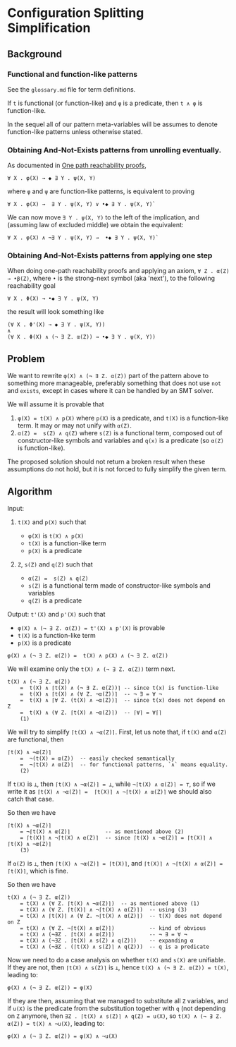 Configuration Splitting Simplification
======================================

Background
----------

### Functional and function-like patterns

See the `glossary.md` file for term definitions.

If `t` is functional (or function-like) and `φ` is a predicate,
then `t ∧ φ` is function-like.

In the sequel all of our pattern meta-variables will be assumes to denote
function-like patterns unless otherwise stated.

### Obtaining And-Not-Exists patterns from unrolling eventually.

As documented in [One path reachability proofs](2018-11-08-One-Path-Reachability-Proofs.md),
```
∀ X . φ(X) → ◆ ∃ Y . ψ(X, Y)
```
where `φ` and `ψ` are function-like patterns, is equivalent to proving
```
∀ X . φ(X) →  ∃ Y . ψ(X, Y) ∨ •◆ ∃ Y . ψ(X, Y)`
```

We can now move `∃ Y . ψ(X, Y)` to the left of the implication,
and (assuming law of excluded middle) we obtain the equivalent:
```
∀ X . φ(X) ∧ ¬∃ Y . ψ(X, Y) →  •◆ ∃ Y . ψ(X, Y)`
```

### Obtaining And-Not-Exists patterns from applying one step

When doing one-path reachability proofs and applying an axiom,
`∀ Z . α(Z) → •β(Z)`, where `•` is the strong-next symbol (aka 'next'),
to the following reachability goal
```
∀ X . Φ(X) → •◆ ∃ Y . ψ(X, Y)
```
the result will look something like
```
(∀ X . Φ'(X) → ◆ ∃ Y . ψ(X, Y))
∧
(∀ X . Φ(X) ∧ (¬ ∃ Z. α(Z)) → •◆ ∃ Y . ψ(X, Y))
```

Problem
-------

We want to rewrite `φ(X) ∧ (¬ ∃ Z. α(Z))` part of the pattern above
to something more manageable, preferably something that does not use `not`
and `exists`, except in cases where it can be handled by an SMT solver.

We will assume it is provable that
1. `φ(X) = t(X) ∧ p(X)` where `p(X)` is a predicate,
   and `t(X)` is a function-like term. It may or may not unify with `α(Z)`.
1. `α(Z) =  s(Z) ∧ q(Z)` where `s(Z)` is a functional term,
   composed out of constructor-like symbols and variables
   and `q(x)` is a predicate (so `α(Z)` is function-like).

The proposed solution should not return a broken result when these assumptions
do not hold, but it is not forced to fully simplify the given term.

Algorithm
---------

Input:

1. `t(X)` and `p(X)` such that

   - `φ(X)` is `t(X) ∧ p(X)`
   - `t(X)` is a function-like term
   - `p(X)` is a predicate

1. `Z`, `s(Z)` and `q(Z)` such that

   - `α(Z) =  s(Z) ∧ q(Z)`
   - `s(Z)` is a functional term made of constructor-like symbols and variables
   - `q(Z)` is a predicate


Output: `t'(X)` and `p'(X)` such that

   - `φ(X) ∧ (¬ ∃ Z. α(Z)) = t'(X) ∧ p'(X)` is provable
   - `t(X)` is a function-like term
   - `p(X)` is a predicate


```
φ(X) ∧ (¬ ∃ Z. α(Z)) =  t(X) ∧ p(X) ∧ (¬ ∃ Z. α(Z))
```
We will examine only the `t(X) ∧ (¬ ∃ Z. α(Z))` term next.
```
t(X) ∧ (¬ ∃ Z. α(Z))
    =  t(X) ∧ ⌈t(X) ∧ (¬ ∃ Z. α(Z))⌉ -- since t(x) is function-like
    =  t(X) ∧ ⌈t(X) ∧ (∀ Z. ¬α(Z))⌉  -- ¬ ∃ = ∀ ¬
    =  t(X) ∧ ⌈∀ Z. (t(X) ∧ ¬α(Z))⌉  -- since t(x) does not depend on Z
    =  t(X) ∧ (∀ Z. ⌈t(X) ∧ ¬α(Z)⌉)  -- ⌈∀⌉ = ∀⌈⌉
    (1)
```

We will try to simplify `⌈t(X) ∧ ¬α(Z)⌉`.
First, let us note that, if `t(X)` and `α(Z)` are functional, then
```
⌈t(X) ∧ ¬α(Z)⌉
    =  ¬(t(X) = α(Z))  -- easily checked semantically
    =  ¬⌈t(X) ∧ α(Z)⌉  -- for functional patterns, `∧` means equality.
    (2)
```

If `t(X)` is `⊥`, then `⌈t(X) ∧ ¬α(Z)⌉ = ⊥`, while `¬⌈t(X) ∧ α(Z)⌉ = ⊤`, so if
we write it as `⌈t(X) ∧ ¬α(Z)⌉ =  ⌈t(X)⌉ ∧ ¬⌈t(X) ∧ α(Z)⌉` we should also catch
that case.

So then we have
```
⌈t(X) ∧ ¬α(Z)⌉
    = ¬⌈t(X) ∧ α(Z)⌉           -- as mentioned above (2)
    = ⌈t(X)⌉ ∧ ¬⌈t(X) ∧ α(Z)⌉  -- since ⌈t(X) ∧ ¬α(Z)⌉ = ⌈t(X)⌉ ∧ ⌈t(X) ∧ ¬α(Z)⌉
    (3)
```

If `α(Z)` is `⊥`, then `⌈t(X) ∧ ¬α(Z)⌉ = ⌈t(X)⌉`,
and `⌈t(X)⌉ ∧ ¬⌈t(X) ∧ α(Z)⌉ = ⌈t(X)⌉`, which is fine.

So then we have
```
t(X) ∧ (¬ ∃ Z. α(Z))
    = t(X) ∧ (∀ Z. ⌈t(X) ∧ ¬α(Z)⌉)  -- as mentioned above (1)
    = t(X) ∧ (∀ Z. ⌈t(X)⌉ ∧ ¬⌈t(X) ∧ α(Z)⌉)  -- using (3)
    = t(X) ∧ ⌈t(X)⌉ ∧ (∀ Z. ¬⌈t(X) ∧ α(Z)⌉)  -- t(X) does not depend on Z
    = t(X) ∧ (∀ Z. ¬⌈t(X) ∧ α(Z)⌉)           -- kind of obvious
    = t(X) ∧ (¬∃Z . ⌈t(X) ∧ α(Z)⌉)           -- ¬ ∃ = ∀ ¬
    = t(X) ∧ (¬∃Z . ⌈t(X) ∧ s(Z) ∧ q(Z)⌉)    -- expanding α
    = t(X) ∧ (¬∃Z . (⌈t(X) ∧ s(Z)⌉ ∧ q(Z)))  -- q is a predicate
```

Now we need to do a case analysis on whether `t(X)` and `s(X)` are unifiable.
If they are not, then `⌈t(X) ∧ s(Z)⌉` is `⊥`,
hence `t(X) ∧ (¬ ∃ Z. α(Z)) = t(X)`, leading to:
```
φ(X) ∧ (¬ ∃ Z. α(Z)) = φ(X)
```
If they are then, assuming that we managed to substitute all `Z` variables,
and if `u(X)` is the predicate from the substitution together with `q`
(not depending on `Z` anymore, then
`∃Z . ⌈t(X) ∧ s(Z)⌉ ∧ q(Z) = u(X)`, so `t(X) ∧ (¬ ∃ Z. α(Z)) = t(X) ∧ ¬u(X)`,
leading to:
```
φ(X) ∧ (¬ ∃ Z. α(Z)) = φ(X) ∧ ¬u(X)
```
